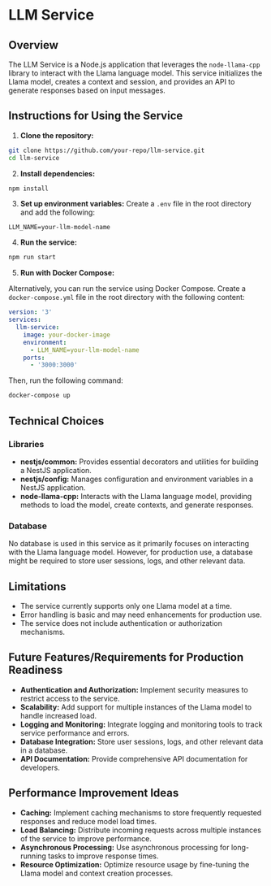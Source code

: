 # LLM Service

## Overview

The LLM Service is a Node.js application that leverages the `node-llama-cpp` library to interact with the Llama language model. This service initializes the Llama model, creates a context and session, and provides an API to generate responses based on input messages.

## Instructions for Using the Service

1. **Clone the repository:**

```bash
git clone https://github.com/your-repo/llm-service.git
cd llm-service
```

2. **Install dependencies:**

```bash
npm install
```

3. **Set up environment variables:**
   Create a `.env` file in the root directory and add the following:

```env
LLM_NAME=your-llm-model-name
```

4. **Run the service:**

```bash
npm run start
```

5. **Run with Docker Compose:**

Alternatively, you can run the service using Docker Compose. Create a `docker-compose.yml` file in the root directory with the following content:

```yaml
version: '3'
services:
  llm-service:
    image: your-docker-image
    environment:
      - LLM_NAME=your-llm-model-name
    ports:
      - '3000:3000'
```

Then, run the following command:

```bash
docker-compose up
```

## Technical Choices

### Libraries

- **nestjs/common:** Provides essential decorators and utilities for building a NestJS application.
- **nestjs/config:** Manages configuration and environment variables in a NestJS application.
- **node-llama-cpp:** Interacts with the Llama language model, providing methods to load the model, create contexts, and generate responses.

### Database

No database is used in this service as it primarily focuses on interacting with the Llama language model. However, for production use, a database might be required to store user sessions, logs, and other relevant data.

## Limitations

- The service currently supports only one Llama model at a time.
- Error handling is basic and may need enhancements for production use.
- The service does not include authentication or authorization mechanisms.

## Future Features/Requirements for Production Readiness

- **Authentication and Authorization:** Implement security measures to restrict access to the service.
- **Scalability:** Add support for multiple instances of the Llama model to handle increased load.
- **Logging and Monitoring:** Integrate logging and monitoring tools to track service performance and errors.
- **Database Integration:** Store user sessions, logs, and other relevant data in a database.
- **API Documentation:** Provide comprehensive API documentation for developers.

## Performance Improvement Ideas

- **Caching:** Implement caching mechanisms to store frequently requested responses and reduce model load times.
- **Load Balancing:** Distribute incoming requests across multiple instances of the service to improve performance.
- **Asynchronous Processing:** Use asynchronous processing for long-running tasks to improve response times.
- **Resource Optimization:** Optimize resource usage by fine-tuning the Llama model and context creation processes.

